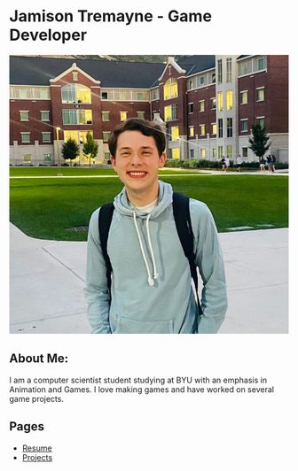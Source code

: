 # Jamison Tremayne - Game Developer
![My Picture](my_picture.png)
## About Me: 
I am a computer scientist student studying at BYU with an emphasis in Animation and Games. I love making games and have worked on several game projects.

## Pages
- [Resume](resume.md)
- [Projects](projects.md)
